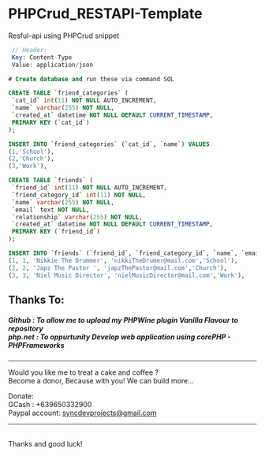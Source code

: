 # PHPCrud_RESTAPI-Template
Resful-api using PHPCrud snippet 

```PHP
 // Header: 
 Key: Content-Type 
 Value: application/json
 ```
 ```SQL
 # Create database and run these via command SQL

 CREATE TABLE `friend_categories` (
  `cat_id` int(11) NOT NULL AUTO_INCREMENT,
  `name` varchar(255) NOT NULL,
  `created_at` datetime NOT NULL DEFAULT CURRENT_TIMESTAMP,
  PRIMARY KEY (`cat_id`)
 );

 INSERT INTO `friend_categories` (`cat_id`, `name`) VALUES
 (1,'School'),
 (2,'Church'),
 (3,'Work'),

 CREATE TABLE `friends` (
  `friend_id` int(11) NOT NULL AUTO_INCREMENT,
  `friend_category_id` int(11) NOT NULL,
  `name` varchar(255) NOT NULL,
  `email` text NOT NULL,
  `relationship` varchar(255) NOT NULL,
  `created_at` datetime NOT NULL DEFAULT CURRENT_TIMESTAMP,
  PRIMARY KEY (`friend_id`)
 );

 INSERT INTO `friends` (`friend_id`, `friend_category_id`, `name`, `email`, `relationship`) VALUES
 (1, 1, 'Nikkie The Drummer', 'nikkiTheDrumer@mail.com','School'),
 (2, 2, 'Japz The Pastor ', 'japzThePastor@mail.com','Church'),
 (3, 3, 'Niel Music Director', 'nielMusicDirector@mail.com','Work'),
```

<h2>Thanks To:</h2>
<h5>
Github : To allow me to upload my PHPWine plugin Vanilla Flavour to repository<br /> 
php.net : To oppurtunity Develop web application using corePHP - PHPFrameworks<br />
</h5>


<hr />
Would you like me to treat a cake and coffee ? <br />
Become a donor, Because with you! We can build more... 

Donate: <br />
GCash : +639650332900 <br /> 
Paypal account: syncdevprojects@gmail.com
<hr />
<br />
Thanks and good luck! 
